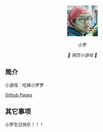 <p align="center">
  <a href="https://17y9e81.github.io/xiaoluo/"><img src="https://github.com/17Y9E81/xiaoluo/blob/main/static/image/ClickBefore.png" width="100" height="100" alt="小罗"></a>
</p>
<div align="center">

小罗

_🦌 网页小游戏 🥛_

</div>


## 简介

小游戏：吃掉小罗罗

[Github Pages](https://17y9e81.github.io/xiaoluo/)

## 其它事项

小罗生日快乐！！！
